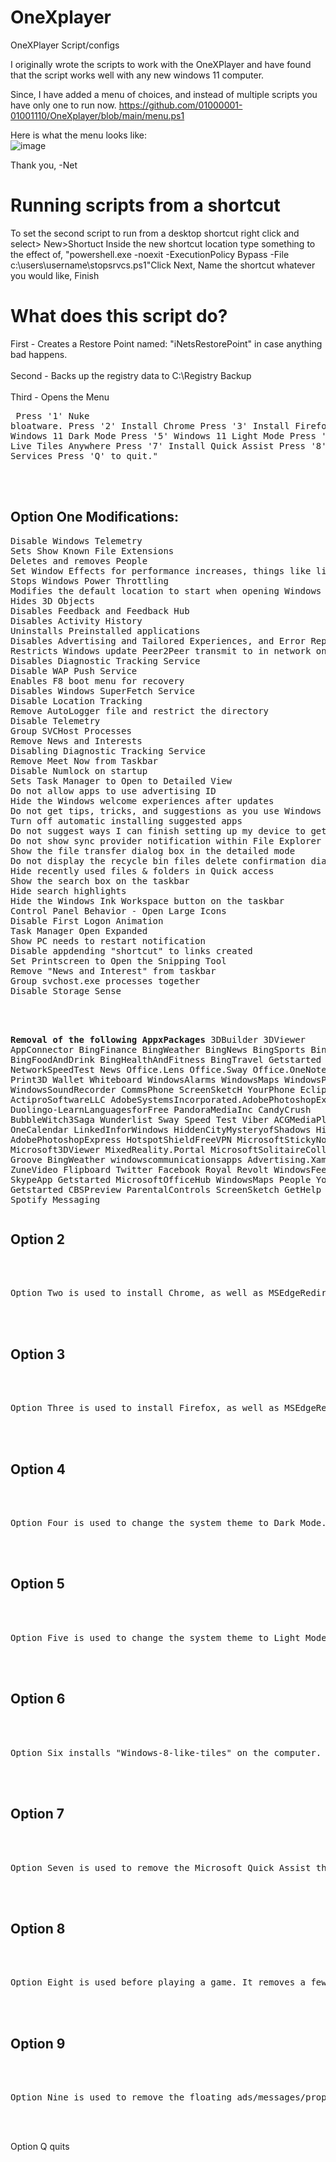 # OneXplayer
OneXPlayer Script/configs


I originally wrote the scripts to work with the OneXPlayer and have found that the script works well with any new windows 11 computer. 

Since, I have added a menu of choices, and instead of multiple scripts you have only one to run now. 
https://github.com/01000001-01001110/OneXplayer/blob/main/menu.ps1

Here is what the menu looks like: <br>
![image](https://user-images.githubusercontent.com/48245017/186959047-24893bc7-d1b0-499b-8ff5-e08b4dfc4fe5.png)



Thank you, 
-Net

<h1>Running scripts from a shortcut</h1>
To set the second script to run from a desktop shortcut right click and select> New>Shortuct Inside the new shortcut location type something to the effect of, "powershell.exe -noexit -ExecutionPolicy Bypass -File c:\users\username\stopsrvcs.ps1"Click Next, Name the shortcut whatever you would like, Finish


<h1>What does this script do?</h1>

First - Creates a Restore Point named: "iNetsRestorePoint" in case anything bad happens. <br><br>
Second - Backs up the registry data to C:\Registry Backup<br><br>
Third - Opens the Menu <pre>
    Press '1' Nuke bloatware.
    Press '2' Install Chrome
    Press '3' Install Firefox
    Press '4' Windows 11 Dark Mode
    Press '5' Windows 11 Light Mode
    Press '6' Install Live Tiles Anywhere
    Press '7' Install Quick Assist
    Press '8' Stop Services
    Press 'Q' to quit."</pre>

<br><br>

<h2>Option One Modifications:</h2>
<pre>Disable Windows Telemetry
Sets Show Known File Extensions
Deletes and removes People
Set Window Effects for performance increases, things like limiting animations and modifying delays
Stops Windows Power Throttling
Modifies the default location to start when opening Windows Explorer
Hides 3D Objects
Disables Feedback and Feedback Hub
Disables Activity History
Uninstalls Preinstalled applications
Disables Advertising and Tailored Experiences, and Error Reporting
Restricts Windows update Peer2Peer transmit to in network only
Disables Diagnostic Tracking Service
Disable WAP Push Service
Enables F8 boot menu for recovery
Disables Windows SuperFetch Service
Disable Location Tracking
Remove AutoLogger file and restrict the directory
Disable Telemetry
Group SVCHost Processes
Remove News and Interests
Disabling Diagnostic Tracking Service
Remove Meet Now from Taskbar
Disable Numlock on startup
Sets Task Manager to Open to Detailed View
Do not allow apps to use advertising ID
Hide the Windows welcome experiences after updates
Do not get tips, tricks, and suggestions as you use Windows
Turn off automatic installing suggested apps
Do not suggest ways I can finish setting up my device to get the most out of Windows
Do not show sync provider notification within File Explorer
Show the file transfer dialog box in the detailed mode
Do not display the recycle bin files delete confirmation dialog (default value)
Hide recently used files & folders in Quick access
Show the search box on the taskbar 
Hide search highlights
Hide the Windows Ink Workspace button on the taskbar
Control Panel Behavior - Open Large Icons
Disable First Logon Animation
Task Manager Open Expanded
Show PC needs to restart notification
Disable appdending "shortcut" to links created
Set Printscreen to Open the Snipping Tool
Remove "News and Interest" from taskbar
Group svchost.exe processes together
Disable Storage Sense<br><br>

<b>Removal of the following AppxPackages</b>
3DBuilder
3DViewer
AppConnector
BingFinance
BingWeather
BingNews
BingSports
BingTranslator
BingFoodAndDrink
BingHealthAndFitness
BingTravel
Getstarted
NetworkSpeedTest
News
Office.Lens
Office.Sway
Office.OneNote
OneConnect
Print3D
Wallet
Whiteboard
WindowsAlarms
WindowsMaps
WindowsPhone
WindowsSoundRecorder
CommsPhone
ScreenSketcH
YourPhone
EclipseManager
ActiproSoftwareLLC
AdobeSystemsIncorporated.AdobePhotoshopExpress
Duolingo-LearnLanguagesforFree
PandoraMediaInc
CandyCrush
BubbleWitch3Saga
Wunderlist
Sway
Speed Test
Viber
ACGMediaPlayer
OneCalendar
LinkedInforWindows
HiddenCityMysteryofShadows
HiddenCity
AdobePhotoshopExpress
HotspotShieldFreeVPN
MicrosoftStickyNotes
Microsoft3DViewer
MixedReality.Portal
MicrosoftSolitaireCollection
Groove
BingWeather
windowscommunicationsapps
Advertising.Xaml
ZuneMusic
ZuneVideo
Flipboard
Twitter
Facebook
Royal Revolt
WindowsFeedbackHub
SkypeApp
Getstarted
MicrosoftOfficeHub
WindowsMaps
People
YourPhone
Getstarted
CBSPreview
ParentalControls
ScreenSketch
GetHelp
Hulu
Netflix
Spotify
Messaging</pre>

<h2>Option 2</h2><br><br>
<pre>Option Two is used to install Chrome, as well as MSEdgeRedirect to remove Edge as the default browser down to the system level.</pre><br><br>
<h2>Option 3</h2><br><br>
<pre>Option Three is used to install Firefox, as well as MSEdgeRedirect to remove Edge as the default browser down to the system level.</pre><br><br>
<h2>Option 4</h2><br><br>
<pre>Option Four is used to change the system theme to Dark Mode.</pre><br><br>
<h2>Option 5</h2><br><br>
<pre>Option Five is used to change the system theme to Light Mode.</pre><br><br>
<h2>Option 6</h2><br><br>
<pre>Option Six installs "Windows-8-like-tiles" on the computer. So you can have live tiles anywhere on the system you want.</pre><br><br>
<h2>Option 7</h2><br><br>
<pre>Option Seven is used to remove the Microsoft Quick Assist that is bundled with Windows, and replaces it with the new Quick Assist from the Microsoft Store.</pre><br><br>
<h2>Option 8</h2><br><br>
<pre>Option Eight is used before playing a game. It removes a few more services that are not vital to gameplay from running. To start them again reboot.</pre><br><br>
<h2>Option 9</h2><br><br>
<pre>Option Nine is used to remove the floating ads/messages/propaganda.</pre><br><br>

Option Q quits
